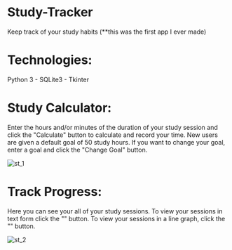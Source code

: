 # Study-Tracker
Keep track of your study habits (**this was the first app I ever made)

<h1>Technologies:</h1>
Python 3 - SQLite3 - Tkinter

<h1>Study Calculator: </h1>
Enter the hours and/or minutes of the duration of your study session and click the "Calculate" button to calculate and record your time. New users are given a default goal of 50 study hours. If you want to change your goal, enter a goal and click the "Change Goal" button.

![st_1](https://user-images.githubusercontent.com/46886041/58368399-ce614500-7f16-11e9-88d8-364a9be4531d.PNG)

<h1>Track Progress: </h1>
Here you can see your all of your study sessions. To view your sessions in text form click the "" button. To view your sessions in a line graph, click the "" button.

![st_2](https://user-images.githubusercontent.com/46886041/58368400-d620e980-7f16-11e9-9f54-ba25eaea2c97.PNG)
